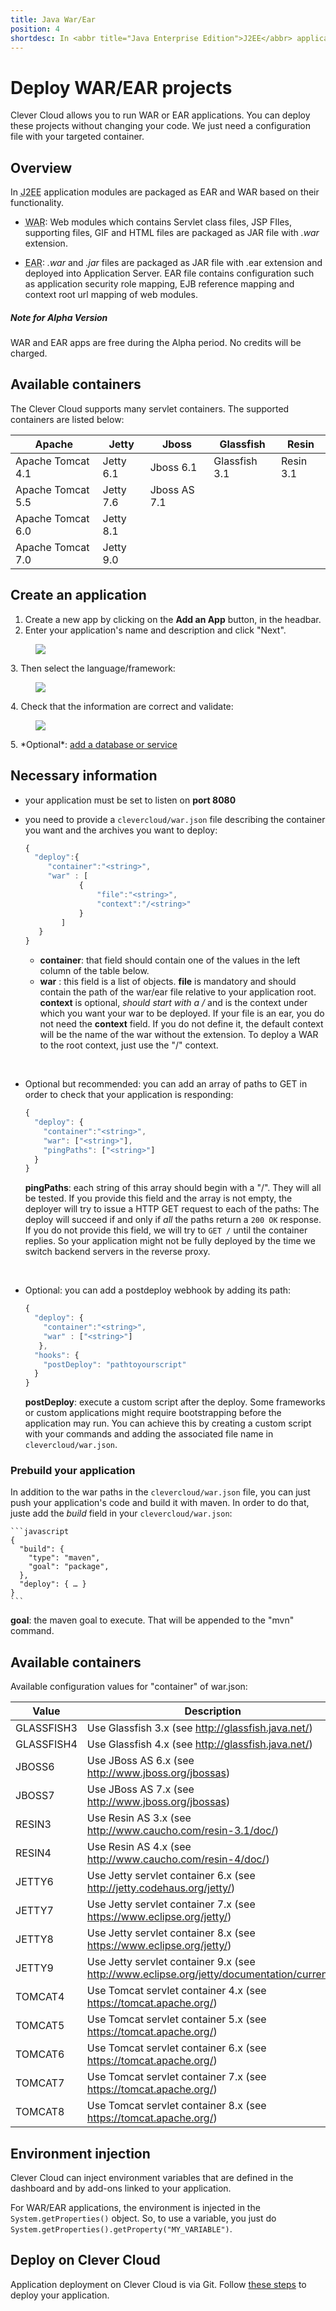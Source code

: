 ```yaml
---
title: Java War/Ear
position: 4
shortdesc: In <abbr title="Java Enterprise Edition">J2EE</abbr> applications modules are packaged as EAR and WAR based on their functionality.
---
```


# Deploy WAR/EAR projects <span class="cc-alpha pull-right" title="Currently in Alpha version"></span>

Clever Cloud allows you to run WAR or EAR applications. You can deploy these projects without changing your code. We just need a configuration file with your targeted container.

## Overview

In <abbr title="Java Enterprise Edition">J2EE</abbr> application modules are packaged as EAR and WAR based on their functionality.

* <acronym title="Web Archive">WAR</acronym>: Web modules which contains Servlet class files, JSP FIles, supporting files, GIF and HTML files are packaged as JAR file with *.war* extension.

* <acronym title="Enterprise Archive">EAR</acronym>: *.war* and *.jar* files are packaged as JAR file with .ear extension and deployed into Application Server. EAR file contains configuration such as application security role mapping, EJB reference mapping and context root url mapping of web modules.

<div class="alert alert-hot-problems">
  <h5>Note for Alpha Version</h5>
  <div>WAR and EAR apps are free during the Alpha period. No credits will be charged.</div>
</div>

## Available containers

The Clever Cloud supports many servlet containers.
The supported containers are listed below:

<table id="containers" class="table table-bordered table-striped">
  <thead>
    <tr>
      <th>Apache</th>
      <th>Jetty</th>
      <th>Jboss</th>
      <th>Glassfish</th>
      <th>Resin</th>
    </tr>
  </thead>
  <tbody>
    <tr><td>Apache Tomcat 4.1</td><td>Jetty 6.1</td><td>Jboss 6.1</td><td>Glassfish 3.1</td><td>Resin 3.1</td></tr>
    <tr><td>Apache Tomcat 5.5</td><td>Jetty 7.6</td><td>Jboss AS 7.1</td><td> </td><td> </td></tr>
    <tr><td>Apache Tomcat 6.0</td><td>Jetty 8.1</td><td> </td><td> </td><td> </td></tr>
    <tr><td>Apache Tomcat 7.0</td><td>Jetty 9.0</td><td> </td><td> </td><td> </td></tr>
  </tbody>
</table>


## Create an application

1. Create a new app by clicking on the **Add an App** button, in the headbar. 
2. Enter your application's name and description and click "Next".
<figure class="cc-content-img">
  <img src="/assets/images/screens/javawar/javawar_create.png"/>
</figure>
3. Then select the language/framework:  <figure class="cc-content-img"><img src="/assets/images/javawarapp.png"></figure>
4. Check that the information are correct and validate: <figure class="cc-content-img"><img src="/assets/images/screens/javawar/javawar_create.png"/></figure>
5. *Optional*: <a href="/databases-and-services/add-service/">add a database or service</a>

## Necessary information

* your application must be set to listen on **port 8080**

* you need to provide a `clevercloud/war.json` file describing the container you want and the archives you want to deploy:

    ```javascript
    {
      "deploy":{
         "container":"<string>",
         "war" : [
				{
					"file":"<string>",
					"context":"/<string>"
				}
			]
       }
    }
    ```

    * **container**: that field should contain one of the values in the left column of the table below.
    * **war** : this field is a list of objects. **file** is mandatory
    and should contain the path of the war/ear file relative to your
application root. **context** is optional, *should start with a /* and
is the context under which you want your war to be deployed. If your
file is an ear, you do not need the **context** field. If you do not
define it, the default context will be the name of the war without the
extension. To deploy a WAR to the root context, just use the "/"
context.

<br/>

* Optional but recommended: you can add an array of paths to GET in order to check that your application is responding:

	```javascript
	{
	  "deploy": {
	    "container":"<string>",
	    "war": ["<string>"],
	    "pingPaths": ["<string>"]
	  }
	}
	```

   **pingPaths**: each string of this array should begin with a "/". They will all be tested. If you provide this field and the array is not empty, the deployer
   will try to issue a HTTP GET request to each of the paths: The deploy will succeed if and only if *all* the paths return a `200 OK` response.
   If you do not provide this field, we will try to `GET /` until the container replies. So your application might not be fully deployed by the time we switch backend servers in the reverse proxy.

<br />

* Optional: you can add a postdeploy webhook by adding its path:

    ```javascript
    {
      "deploy": {
        "container":"<string>",
        "war" : ["<string>"]
       },
      "hooks": {
        "postDeploy": "pathtoyourscript"
      }
    }
    ```

    **postDeploy**: execute a custom script after the deploy. Some frameworks or custom applications might require bootstrapping before the application may run.
    You can achieve this by creating a custom script with your commands and adding the associated file name in `clevercloud/war.json`.

### Prebuild your application

In addition to the war paths in the `clevercloud/war.json` file, you can just push your application's code and build it with maven. In order to do that, juste add the *build* field in your `clevercloud/war.json`:

	```javascript
	{
	  "build": {
	    "type": "maven",
	    "goal": "package",
	  },
	  "deploy": { … }
	}
	```

   **goal**: the maven goal to execute. That will be appended to the "mvn" command.

## Available containers

Available configuration values for "container" of war.json:
<table class="table table-bordered table-stripped">
   <thead>
      <tr>
         <th>Value</th>
         <th>Description</th>
      </tr>
   </thead>
   <tbody>
      <tr>
         <td>GLASSFISH3</td>
         <td>Use Glassfish 3.x
         (see <a href="http://glassfish.java.net/">http://glassfish.java.net/</a>)</td>
      </tr>
      <tr>
         <td>GLASSFISH4</td>
         <td>Use Glassfish 4.x
         (see <a href="http://glassfish.java.net/">http://glassfish.java.net/</a>)</td>
      </tr>
      <tr>
         <td>JBOSS6</td>
         <td>Use JBoss AS 6.x
         (see <a href="http://www.jboss.org/jbossas">http://www.jboss.org/jbossas</a>)</td>
      </tr>
      <tr>
         <td>JBOSS7</td>
         <td>Use JBoss AS 7.x
         (see <a href="http://www.jboss.org/jbossas">http://www.jboss.org/jbossas</a>) </td>
      </tr>
      <tr>
         <td>RESIN3</td>
         <td>Use Resin AS 3.x (see <a href="http://www.caucho.com/resin-3.1/doc/">http://www.caucho.com/resin-3.1/doc/</a>)</td>
      </tr>
      <tr>
         <td>RESIN4</td>
         <td>Use Resin AS 4.x (see <a href="http://www.caucho.com/resin-4/doc/">http://www.caucho.com/resin-4/doc/</a>)</td>
      </tr>
      <tr>
         <td>JETTY6</td>
         <td>Use Jetty servlet container 6.x (see <a
         href="http://jetty.codehaus.org/jetty/">http://jetty.codehaus.org/jetty/</a>)</td>
      </tr>
      <tr>
         <td>JETTY7</td>
         <td>Use Jetty servlet container 7.x (see <a
         href="https://www.eclipse.org/jetty/">https://www.eclipse.org/jetty/</a>)</td>
      </tr>
      <tr>
         <td>JETTY8</td>
         <td>Use Jetty servlet container 8.x (see <a
         href="https://www.eclipse.org/jetty/">https://www.eclipse.org/jetty/</a>)</td>
      </tr>
      <tr>
         <td>JETTY9</td>
         <td>Use Jetty servlet container 9.x (see <a
         href="http://www.eclipse.org/jetty/documentation/current/">http://www.eclipse.org/jetty/documentation/current/</a>)</td>
      </tr>
      <tr>
         <td>TOMCAT4</td>
         <td>Use Tomcat servlet container 4.x (see <a
         href="https://tomcat.apache.org/">https://tomcat.apache.org/</a>)</td>
      </tr>
      <tr>
         <td>TOMCAT5</td>
         <td>Use Tomcat servlet container 5.x (see <a
         href="https://tomcat.apache.org/">https://tomcat.apache.org/</a>)</td>
      </tr>
      <tr>
         <td>TOMCAT6</td>
         <td>Use Tomcat servlet container 6.x (see <a
         href="https://tomcat.apache.org/">https://tomcat.apache.org/</a>)</td>
      </tr>
      <tr>
         <td>TOMCAT7</td>
         <td>Use Tomcat servlet container 7.x (see <a
         href="https://tomcat.apache.org/">https://tomcat.apache.org/</a>)</td>
      </tr>
      <tr>
         <td>TOMCAT8</td>
         <td>Use Tomcat servlet container 8.x (see <a
         href="https://tomcat.apache.org/">https://tomcat.apache.org/</a>)</td>
      </tr>
   </tbody>
</table>

## Environment injection

Clever Cloud can inject environment variables that are defined in the
dashboard and by add-ons linked to your application.

For WAR/EAR applications, the environment is injected in the
`System.getProperties()` object. So, to use a variable, you just do
`System.getProperties().getProperty("MY_VARIABLE")`.

## Deploy on Clever Cloud

Application deployment on Clever Cloud is via Git. Follow [these steps](/clever-cloud-overview/add-application/) to deploy your application.
